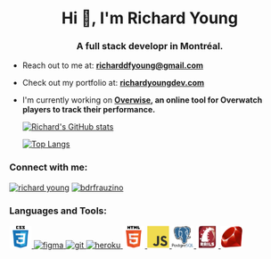 <h1 align="center">Hi 👋, I'm Richard Young</h1>
<h3 align="center">A full stack developr in Montréal.</h3>

- Reach out to me at: **richarddfyoung@gmail.com**

- Check out my portfolio at: **<a href="richardyoungdev.com">richardyoungdev.com</a>**

- I'm currently working on **<a href="https://www.overwise-gg.com"/>Overwise</a>, an online tool for Overwatch players to track their performance.**

  [![Richard's GitHub stats](https://github-readme-stats.vercel.app/api?username=frauzino&theme=ayu-mirage&show=prs_merged&rank_icon=github)](https://github.com/anuraghazra/github-readme-stats)

  [![Top Langs](https://github-readme-stats.vercel.app/api/top-langs/?username=frauzino&theme=ayu-mirage)](https://github.com/frauzino/github-readme-stats)

<h3 align="left">Connect with me:</h3>
<p align="left">
<a href="https://www.linkedin.com/in/richard-frauzino-young/" target="blank"><img align="center" src="https://raw.githubusercontent.com/rahuldkjain/github-profile-readme-generator/master/src/images/icons/Social/linked-in-alt.svg" alt="richard young" height="30" width="40" /></a>
<a href="https://instagram.com/bdrfrauzino" target="blank"><img align="center" src="https://raw.githubusercontent.com/rahuldkjain/github-profile-readme-generator/master/src/images/icons/Social/instagram.svg" alt="bdrfrauzino" height="30" width="40" /></a>
</p>

<h3 align="left">Languages and Tools:</h3>
<p align="left"> <a href="https://www.w3schools.com/css/" target="_blank" rel="noreferrer"> <img src="https://raw.githubusercontent.com/devicons/devicon/master/icons/css3/css3-original-wordmark.svg" alt="css3" width="40" height="40"/> </a> <a href="https://www.figma.com/" target="_blank" rel="noreferrer"> <img src="https://www.vectorlogo.zone/logos/figma/figma-icon.svg" alt="figma" width="40" height="40"/> </a> <a href="https://git-scm.com/" target="_blank" rel="noreferrer"> <img src="https://www.vectorlogo.zone/logos/git-scm/git-scm-icon.svg" alt="git" width="40" height="40"/> </a> <a href="https://heroku.com" target="_blank" rel="noreferrer"> <img src="https://www.vectorlogo.zone/logos/heroku/heroku-icon.svg" alt="heroku" width="40" height="40"/> </a> <a href="https://www.w3.org/html/" target="_blank" rel="noreferrer"> <img src="https://raw.githubusercontent.com/devicons/devicon/master/icons/html5/html5-original-wordmark.svg" alt="html5" width="40" height="40"/> </a> <a href="https://developer.mozilla.org/en-US/docs/Web/JavaScript" target="_blank" rel="noreferrer"> <img src="https://raw.githubusercontent.com/devicons/devicon/master/icons/javascript/javascript-original.svg" alt="javascript" width="40" height="40"/> </a> <a href="https://www.postgresql.org" target="_blank" rel="noreferrer"> <img src="https://raw.githubusercontent.com/devicons/devicon/master/icons/postgresql/postgresql-original-wordmark.svg" alt="postgresql" width="40" height="40"/> </a> <a href="https://rubyonrails.org" target="_blank" rel="noreferrer"> <img src="https://raw.githubusercontent.com/devicons/devicon/master/icons/rails/rails-original-wordmark.svg" alt="rails" width="40" height="40"/> </a> <a href="https://www.ruby-lang.org/en/" target="_blank" rel="noreferrer"> <img src="https://raw.githubusercontent.com/devicons/devicon/master/icons/ruby/ruby-original.svg" alt="ruby" width="40" height="40"/> </a> </p>
